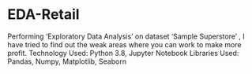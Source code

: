 # EDA-Retail
Performing ‘Exploratory Data Analysis’ on dataset ‘Sample Superstore’ , I have tried to find out the weak areas where you can work to make more profit.
Technology Used: Python 3.8, Jupyter Notebook
Libraries Used: Pandas, Numpy, Matplotlib, Seaborn
